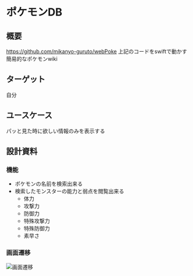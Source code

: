 ポケモンDB
===

## 概要
https://github.com/mikanyo-guruto/webPoke
上記のコードをswiftで動かす
簡易的なポケモンwiki
## ターゲット
自分
## ユースケース
パッと見た時に欲しい情報のみを表示する
## 設計資料
### 機能
+ ポケモンの名前を検索出来る
+ 検索したモンスターの能力と弱点を閲覧出来る
  + 体力
  + 攻撃力
  + 防御力
  + 特殊攻撃力
  + 特殊防御力
  + 素早さ

### 画面遷移
![画面遷移](https://github.com/mikanyo-guruto/ios_poke/readme/screen_shot.png "画面遷移")
